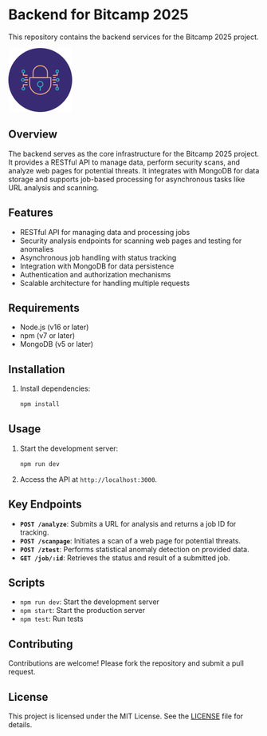 # Backend for Bitcamp 2025

This repository contains the backend services for the Bitcamp 2025 project.
 
 <img src="/extension/logo/cyber-security_128.png" />

## Overview

The backend serves as the core infrastructure for the Bitcamp 2025 project. It provides a RESTful API to manage data, perform security scans, and analyze web pages for potential threats. It integrates with MongoDB for data storage and supports job-based processing for asynchronous tasks like URL analysis and scanning.

## Features

- RESTful API for managing data and processing jobs
- Security analysis endpoints for scanning web pages and testing for anomalies
- Asynchronous job handling with status tracking
- Integration with MongoDB for data persistence
- Authentication and authorization mechanisms
- Scalable architecture for handling multiple requests

## Requirements

- Node.js (v16 or later)
- npm (v7 or later)
- MongoDB (v5 or later)

## Installation

1. Install dependencies:
    ```bash
    npm install
    ```

## Usage

1. Start the development server:
    ```bash
    npm run dev
    ```
2. Access the API at `http://localhost:3000`.

## Key Endpoints

- **`POST /analyze`**: Submits a URL for analysis and returns a job ID for tracking.
- **`POST /scanpage`**: Initiates a scan of a web page for potential threats.
- **`POST /ztest`**: Performs statistical anomaly detection on provided data.
- **`GET /job/:id`**: Retrieves the status and result of a submitted job.

## Scripts

- `npm run dev`: Start the development server
- `npm start`: Start the production server
- `npm test`: Run tests

## Contributing

Contributions are welcome! Please fork the repository and submit a pull request.

## License

This project is licensed under the MIT License. See the [LICENSE](LICENSE) file for details.